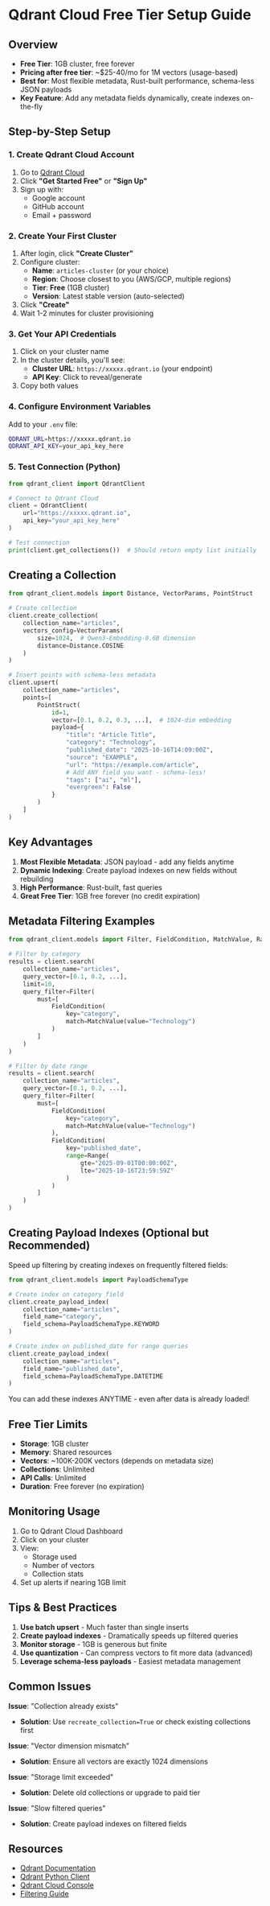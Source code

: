 # Qdrant Cloud Free Tier Setup Guide

## Overview
- **Free Tier**: 1GB cluster, free forever
- **Pricing after free tier**: ~$25-40/mo for 1M vectors (usage-based)
- **Best for**: Most flexible metadata, Rust-built performance, schema-less JSON payloads
- **Key Feature**: Add any metadata fields dynamically, create indexes on-the-fly

## Step-by-Step Setup

### 1. Create Qdrant Cloud Account

1. Go to [Qdrant Cloud](https://cloud.qdrant.io/)
2. Click **"Get Started Free"** or **"Sign Up"**
3. Sign up with:
   - Google account
   - GitHub account
   - Email + password

### 2. Create Your First Cluster

1. After login, click **"Create Cluster"**
2. Configure cluster:
   - **Name**: `articles-cluster` (or your choice)
   - **Region**: Choose closest to you (AWS/GCP, multiple regions)
   - **Tier**: **Free** (1GB cluster)
   - **Version**: Latest stable version (auto-selected)
3. Click **"Create"**
4. Wait 1-2 minutes for cluster provisioning

### 3. Get Your API Credentials

1. Click on your cluster name
2. In the cluster details, you'll see:
   - **Cluster URL**: `https://xxxxx.qdrant.io` (your endpoint)
   - **API Key**: Click to reveal/generate
3. Copy both values

### 4. Configure Environment Variables

Add to your `.env` file:

```bash
QDRANT_URL=https://xxxxx.qdrant.io
QDRANT_API_KEY=your_api_key_here
```

### 5. Test Connection (Python)

```python
from qdrant_client import QdrantClient

# Connect to Qdrant Cloud
client = QdrantClient(
    url="https://xxxxx.qdrant.io",
    api_key="your_api_key_here"
)

# Test connection
print(client.get_collections())  # Should return empty list initially
```

## Creating a Collection

```python
from qdrant_client.models import Distance, VectorParams, PointStruct

# Create collection
client.create_collection(
    collection_name="articles",
    vectors_config=VectorParams(
        size=1024,  # Qwen3-Embedding-0.6B dimension
        distance=Distance.COSINE
    )
)

# Insert points with schema-less metadata
client.upsert(
    collection_name="articles",
    points=[
        PointStruct(
            id=1,
            vector=[0.1, 0.2, 0.3, ...],  # 1024-dim embedding
            payload={
                "title": "Article Title",
                "category": "Technology",
                "published_date": "2025-10-16T14:09:00Z",
                "source": "EXAMPLE",
                "url": "https://example.com/article",
                # Add ANY field you want - schema-less!
                "tags": ["ai", "ml"],
                "evergreen": False
            }
        )
    ]
)
```

## Key Advantages

1. **Most Flexible Metadata**: JSON payload - add any fields anytime
2. **Dynamic Indexing**: Create payload indexes on new fields without rebuilding
3. **High Performance**: Rust-built, fast queries
4. **Great Free Tier**: 1GB free forever (no credit expiration)

## Metadata Filtering Examples

```python
from qdrant_client.models import Filter, FieldCondition, MatchValue, Range

# Filter by category
results = client.search(
    collection_name="articles",
    query_vector=[0.1, 0.2, ...],
    limit=10,
    query_filter=Filter(
        must=[
            FieldCondition(
                key="category",
                match=MatchValue(value="Technology")
            )
        ]
    )
)

# Filter by date range
results = client.search(
    collection_name="articles",
    query_vector=[0.1, 0.2, ...],
    query_filter=Filter(
        must=[
            FieldCondition(
                key="category",
                match=MatchValue(value="Technology")
            ),
            FieldCondition(
                key="published_date",
                range=Range(
                    gte="2025-09-01T00:00:00Z",
                    lte="2025-10-16T23:59:59Z"
                )
            )
        ]
    )
)
```

## Creating Payload Indexes (Optional but Recommended)

Speed up filtering by creating indexes on frequently filtered fields:

```python
from qdrant_client.models import PayloadSchemaType

# Create index on category field
client.create_payload_index(
    collection_name="articles",
    field_name="category",
    field_schema=PayloadSchemaType.KEYWORD
)

# Create index on published_date for range queries
client.create_payload_index(
    collection_name="articles",
    field_name="published_date",
    field_schema=PayloadSchemaType.DATETIME
)
```

You can add these indexes ANYTIME - even after data is already loaded!

## Free Tier Limits

- **Storage**: 1GB cluster
- **Memory**: Shared resources
- **Vectors**: ~100K-200K vectors (depends on metadata size)
- **Collections**: Unlimited
- **API Calls**: Unlimited
- **Duration**: Free forever (no expiration)

## Monitoring Usage

1. Go to Qdrant Cloud Dashboard
2. Click on your cluster
3. View:
   - Storage used
   - Number of vectors
   - Collection stats
4. Set up alerts if nearing 1GB limit

## Tips & Best Practices

1. **Use batch upsert** - Much faster than single inserts
2. **Create payload indexes** - Dramatically speeds up filtered queries
3. **Monitor storage** - 1GB is generous but finite
4. **Use quantization** - Can compress vectors to fit more data (advanced)
5. **Leverage schema-less payloads** - Easiest metadata management

## Common Issues

**Issue**: "Collection already exists"
- **Solution**: Use `recreate_collection=True` or check existing collections first

**Issue**: "Vector dimension mismatch"
- **Solution**: Ensure all vectors are exactly 1024 dimensions

**Issue**: "Storage limit exceeded"
- **Solution**: Delete old collections or upgrade to paid tier

**Issue**: "Slow filtered queries"
- **Solution**: Create payload indexes on filtered fields

## Resources

- [Qdrant Documentation](https://qdrant.tech/documentation/)
- [Qdrant Python Client](https://python-client.qdrant.tech/)
- [Qdrant Cloud Console](https://cloud.qdrant.io/)
- [Filtering Guide](https://qdrant.tech/documentation/concepts/filtering/)

